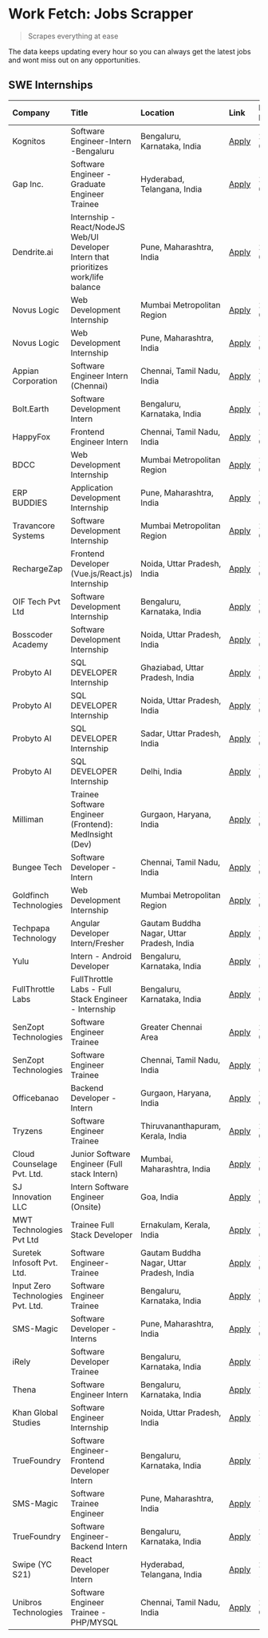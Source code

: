 # Work Fetch: Jobs Scrapper
> Scrapes everything at ease

The data keeps updating every hour so you can always get the latest jobs and wont miss out on any opportunities.

## SWE Internships
<!--START_SECTION:workfetch-->
| Company                           | Title                                                                                | Location                                  | Link                                                                                                                                                                                                                                                                                                | Date Posted   |
|:----------------------------------|:-------------------------------------------------------------------------------------|:------------------------------------------|:----------------------------------------------------------------------------------------------------------------------------------------------------------------------------------------------------------------------------------------------------------------------------------------------------|:--------------|
| Kognitos                          | Software Engineer-Intern -Bengaluru                                                  | Bengaluru, Karnataka, India               | [Apply](https://in.linkedin.com/jobs/view/software-engineer-intern-bengaluru-at-kognitos-3855361239?position=8&pageNum=0&refId=nFAY75li%2FIpw40anSAuRYQ%3D%3D&trackingId=JriWTuemdfbAoC3Y5pB91w%3D%3D&trk=public_jobs_jserp-result_search-card)                                                     | 2024-03-13    |
| Gap Inc.                          | Software Engineer - Graduate Engineer Trainee                                        | Hyderabad, Telangana, India               | [Apply](https://in.linkedin.com/jobs/view/software-engineer-graduate-engineer-trainee-at-gap-inc-3853818960?position=12&pageNum=0&refId=nFAY75li%2FIpw40anSAuRYQ%3D%3D&trackingId=9VZGTr3VQ5n55rs0dFqBwQ%3D%3D&trk=public_jobs_jserp-result_search-card)                                            | 2024-03-12    |
| Dendrite.ai                       | Internship - React/NodeJS Web/UI Developer Intern that prioritizes work/life balance | Pune, Maharashtra, India                  | [Apply](https://in.linkedin.com/jobs/view/internship-react-nodejs-web-ui-developer-intern-that-prioritizes-work-life-balance-at-dendrite-ai-3853583200?position=55&pageNum=0&refId=nFAY75li%2FIpw40anSAuRYQ%3D%3D&trackingId=yGBv4C3bDV7uj8zMbL3yVg%3D%3D&trk=public_jobs_jserp-result_search-card) | 2024-03-12    |
| Novus Logic                       | Web Development Internship                                                           | Mumbai Metropolitan Region                | [Apply](https://in.linkedin.com/jobs/view/web-development-internship-at-novus-logic-3850818621?position=56&pageNum=0&refId=nFAY75li%2FIpw40anSAuRYQ%3D%3D&trackingId=H5DFpQ46WvSsGx1X44%2Bapw%3D%3D&trk=public_jobs_jserp-result_search-card)                                                       | 2024-03-08    |
| Novus Logic                       | Web Development Internship                                                           | Pune, Maharashtra, India                  | [Apply](https://in.linkedin.com/jobs/view/web-development-internship-at-novus-logic-3850815684?position=60&pageNum=0&refId=nFAY75li%2FIpw40anSAuRYQ%3D%3D&trackingId=MdxLN4chlXj0J0c49jF24A%3D%3D&trk=public_jobs_jserp-result_search-card)                                                         | 2024-03-08    |
| Appian Corporation                | Software Engineer Intern (Chennai)                                                   | Chennai, Tamil Nadu, India                | [Apply](https://in.linkedin.com/jobs/view/software-engineer-intern-chennai-at-appian-corporation-3848335036?position=3&pageNum=0&refId=nFAY75li%2FIpw40anSAuRYQ%3D%3D&trackingId=8vogsTXXWFBXPzU7EuKcRQ%3D%3D&trk=public_jobs_jserp-result_search-card)                                             | 2024-03-07    |
| Bolt.Earth                        | Software Development Intern                                                          | Bengaluru, Karnataka, India               | [Apply](https://in.linkedin.com/jobs/view/software-development-intern-at-bolt-earth-3849437038?position=27&pageNum=0&refId=nFAY75li%2FIpw40anSAuRYQ%3D%3D&trackingId=Idf9x7GLzgEJtgM%2FjPuZQA%3D%3D&trk=public_jobs_jserp-result_search-card)                                                       | 2024-03-07    |
| HappyFox                          | Frontend Engineer Intern                                                             | Chennai, Tamil Nadu, India                | [Apply](https://in.linkedin.com/jobs/view/frontend-engineer-intern-at-happyfox-3848357951?position=41&pageNum=0&refId=nFAY75li%2FIpw40anSAuRYQ%3D%3D&trackingId=8VQRuWqSbbkc5JSFQI%2Fckw%3D%3D&trk=public_jobs_jserp-result_search-card)                                                            | 2024-03-07    |
| BDCC                              | Web Development Internship                                                           | Mumbai Metropolitan Region                | [Apply](https://in.linkedin.com/jobs/view/web-development-internship-at-bdcc-3849712398?position=48&pageNum=0&refId=nFAY75li%2FIpw40anSAuRYQ%3D%3D&trackingId=u0jvll8M3apSOlMeJjiz%2FA%3D%3D&trk=public_jobs_jserp-result_search-card)                                                              | 2024-03-07    |
| ERP BUDDIES                       | Application Development Internship                                                   | Pune, Maharashtra, India                  | [Apply](https://in.linkedin.com/jobs/view/application-development-internship-at-erp-buddies-3848828144?position=30&pageNum=0&refId=nFAY75li%2FIpw40anSAuRYQ%3D%3D&trackingId=eQt%2Bm60WJU9y33dhyVkwQw%3D%3D&trk=public_jobs_jserp-result_search-card)                                               | 2024-03-06    |
| Travancore Systems                | Software Development Internship                                                      | Mumbai Metropolitan Region                | [Apply](https://in.linkedin.com/jobs/view/software-development-internship-at-travancore-systems-3847706952?position=11&pageNum=0&refId=nFAY75li%2FIpw40anSAuRYQ%3D%3D&trackingId=DZtSChg1TeGhTdM99cDvJA%3D%3D&trk=public_jobs_jserp-result_search-card)                                             | 2024-03-05    |
| RechargeZap                       | Frontend Developer  (Vue.js/React.js) Internship                                     | Noida, Uttar Pradesh, India               | [Apply](https://in.linkedin.com/jobs/view/frontend-developer-vue-js-react-js-internship-at-rechargezap-3847708827?position=32&pageNum=0&refId=nFAY75li%2FIpw40anSAuRYQ%3D%3D&trackingId=Cnz0XyO0ndDTqiCbCUJZ6g%3D%3D&trk=public_jobs_jserp-result_search-card)                                      | 2024-03-05    |
| OIF Tech Pvt Ltd                  | Software Development Internship                                                      | Bengaluru, Karnataka, India               | [Apply](https://in.linkedin.com/jobs/view/software-development-internship-at-oif-tech-pvt-ltd-3846326596?position=4&pageNum=0&refId=nFAY75li%2FIpw40anSAuRYQ%3D%3D&trackingId=ed1X3QgdwPXJLTPYinLKmQ%3D%3D&trk=public_jobs_jserp-result_search-card)                                                | 2024-03-04    |
| Bosscoder Academy                 | Software Development Internship                                                      | Noida, Uttar Pradesh, India               | [Apply](https://in.linkedin.com/jobs/view/software-development-internship-at-bosscoder-academy-3846323827?position=15&pageNum=0&refId=nFAY75li%2FIpw40anSAuRYQ%3D%3D&trackingId=%2F7APyHIkRslN7IWFfb4F1w%3D%3D&trk=public_jobs_jserp-result_search-card)                                            | 2024-03-04    |
| Probyto AI                        | SQL DEVELOPER Internship                                                             | Ghaziabad, Uttar Pradesh, India           | [Apply](https://in.linkedin.com/jobs/view/sql-developer-internship-at-probyto-ai-3846327640?position=40&pageNum=0&refId=nFAY75li%2FIpw40anSAuRYQ%3D%3D&trackingId=nNxs%2BAVZgiv5SvXZWBzHaw%3D%3D&trk=public_jobs_jserp-result_search-card)                                                          | 2024-03-04    |
| Probyto AI                        | SQL DEVELOPER Internship                                                             | Noida, Uttar Pradesh, India               | [Apply](https://in.linkedin.com/jobs/view/sql-developer-internship-at-probyto-ai-3846328520?position=45&pageNum=0&refId=nFAY75li%2FIpw40anSAuRYQ%3D%3D&trackingId=4AXusUPktHwR%2F%2F31aAx0BQ%3D%3D&trk=public_jobs_jserp-result_search-card)                                                        | 2024-03-04    |
| Probyto AI                        | SQL DEVELOPER Internship                                                             | Sadar, Uttar Pradesh, India               | [Apply](https://in.linkedin.com/jobs/view/sql-developer-internship-at-probyto-ai-3846329214?position=50&pageNum=0&refId=nFAY75li%2FIpw40anSAuRYQ%3D%3D&trackingId=NISQ3nCqAFaohA%2B1%2F0Q%2FSQ%3D%3D&trk=public_jobs_jserp-result_search-card)                                                      | 2024-03-04    |
| Probyto AI                        | SQL DEVELOPER Internship                                                             | Delhi, India                              | [Apply](https://in.linkedin.com/jobs/view/sql-developer-internship-at-probyto-ai-3846324863?position=53&pageNum=0&refId=nFAY75li%2FIpw40anSAuRYQ%3D%3D&trackingId=Mcb2E783RCa88UDX6Eu7iQ%3D%3D&trk=public_jobs_jserp-result_search-card)                                                            | 2024-03-04    |
| Milliman                          | Trainee Software Engineer (Frontend): MedInsight (Dev)                               | Gurgaon, Haryana, India                   | [Apply](https://in.linkedin.com/jobs/view/trainee-software-engineer-frontend-medinsight-dev-at-milliman-3792874280?position=6&pageNum=0&refId=nFAY75li%2FIpw40anSAuRYQ%3D%3D&trackingId=Uj%2FGj5P5kkYKCspFUrXG%2BA%3D%3D&trk=public_jobs_jserp-result_search-card)                                  | 2024-03-01    |
| Bungee Tech                       | Software Developer - Intern                                                          | Chennai, Tamil Nadu, India                | [Apply](https://in.linkedin.com/jobs/view/software-developer-intern-at-bungee-tech-3842220746?position=52&pageNum=0&refId=nFAY75li%2FIpw40anSAuRYQ%3D%3D&trackingId=UG1xPoT3gyoI0kc8TCUTjw%3D%3D&trk=public_jobs_jserp-result_search-card)                                                          | 2024-02-28    |
| Goldfinch Technologies            | Web Development Internship                                                           | Mumbai Metropolitan Region                | [Apply](https://in.linkedin.com/jobs/view/web-development-internship-at-goldfinch-technologies-3837823879?position=44&pageNum=0&refId=nFAY75li%2FIpw40anSAuRYQ%3D%3D&trackingId=GJR9TrOca6QToZN%2B0RJzVA%3D%3D&trk=public_jobs_jserp-result_search-card)                                            | 2024-02-22    |
| Techpapa Technology               | Angular Developer Intern/Fresher                                                     | Gautam Buddha Nagar, Uttar Pradesh, India | [Apply](https://in.linkedin.com/jobs/view/angular-developer-intern-fresher-at-techpapa-technology-3834305862?position=58&pageNum=0&refId=nFAY75li%2FIpw40anSAuRYQ%3D%3D&trackingId=WJSXkNRmRBtEUJPgKR02Ww%3D%3D&trk=public_jobs_jserp-result_search-card)                                           | 2024-02-20    |
| Yulu                              | Intern - Android Developer                                                           | Bengaluru, Karnataka, India               | [Apply](https://in.linkedin.com/jobs/view/intern-android-developer-at-yulu-3834459982?position=49&pageNum=0&refId=nFAY75li%2FIpw40anSAuRYQ%3D%3D&trackingId=SbnDGvFJ0fWV3IU4VmgbyA%3D%3D&trk=public_jobs_jserp-result_search-card)                                                                  | 2024-02-19    |
| FullThrottle Labs                 | FullThrottle Labs - Full Stack Engineer - Internship                                 | Bengaluru, Karnataka, India               | [Apply](https://in.linkedin.com/jobs/view/fullthrottle-labs-full-stack-engineer-internship-at-fullthrottle-labs-3829636016?position=57&pageNum=0&refId=nFAY75li%2FIpw40anSAuRYQ%3D%3D&trackingId=%2F%2FK%2BaKQmk5n2ZLg3PDvgxA%3D%3D&trk=public_jobs_jserp-result_search-card)                       | 2024-02-17    |
| SenZopt Technologies              | Software Engineer Trainee                                                            | Greater Chennai Area                      | [Apply](https://in.linkedin.com/jobs/view/software-engineer-trainee-at-senzopt-technologies-3827688781?position=34&pageNum=0&refId=nFAY75li%2FIpw40anSAuRYQ%3D%3D&trackingId=LCp%2BNlRPgBUckDbSQEO8ug%3D%3D&trk=public_jobs_jserp-result_search-card)                                               | 2024-02-12    |
| SenZopt Technologies              | Software Engineer Trainee                                                            | Chennai, Tamil Nadu, India                | [Apply](https://in.linkedin.com/jobs/view/software-engineer-trainee-at-senzopt-technologies-3827686880?position=47&pageNum=0&refId=nFAY75li%2FIpw40anSAuRYQ%3D%3D&trackingId=H%2Ff854vg5n00xV4UxwGbjw%3D%3D&trk=public_jobs_jserp-result_search-card)                                               | 2024-02-12    |
| Officebanao                       | Backend Developer - Intern                                                           | Gurgaon, Haryana, India                   | [Apply](https://in.linkedin.com/jobs/view/backend-developer-intern-at-officebanao-3814263731?position=23&pageNum=0&refId=nFAY75li%2FIpw40anSAuRYQ%3D%3D&trackingId=Zx4ZQz6%2FcIYQ%2B25qPR2ghw%3D%3D&trk=public_jobs_jserp-result_search-card)                                                       | 2024-01-31    |
| Tryzens                           | Software Engineer Trainee                                                            | Thiruvananthapuram, Kerala, India         | [Apply](https://in.linkedin.com/jobs/view/software-engineer-trainee-at-tryzens-3809363491?position=35&pageNum=0&refId=nFAY75li%2FIpw40anSAuRYQ%3D%3D&trackingId=qusSgbbCBhYb2X1ztcl9Rw%3D%3D&trk=public_jobs_jserp-result_search-card)                                                              | 2024-01-18    |
| Cloud Counselage Pvt. Ltd.        | Junior Software Engineer (Full stack Intern)                                         | Mumbai, Maharashtra, India                | [Apply](https://in.linkedin.com/jobs/view/junior-software-engineer-full-stack-intern-at-cloud-counselage-pvt-ltd-3803132814?position=24&pageNum=0&refId=nFAY75li%2FIpw40anSAuRYQ%3D%3D&trackingId=Dd76By8ihQ2N2x9OUR5OuQ%3D%3D&trk=public_jobs_jserp-result_search-card)                            | 2024-01-11    |
| SJ Innovation LLC                 | Intern Software Engineer (Onsite)                                                    | Goa, India                                | [Apply](https://in.linkedin.com/jobs/view/intern-software-engineer-onsite-at-sj-innovation-llc-3799959011?position=39&pageNum=0&refId=nFAY75li%2FIpw40anSAuRYQ%3D%3D&trackingId=o2gEP0xxQzOCfUHCh%2Bi%2Fjw%3D%3D&trk=public_jobs_jserp-result_search-card)                                          | 2024-01-11    |
| MWT Technologies Pvt Ltd          | Trainee Full Stack Developer                                                         | Ernakulam, Kerala, India                  | [Apply](https://in.linkedin.com/jobs/view/trainee-full-stack-developer-at-mwt-technologies-pvt-ltd-3800921715?position=7&pageNum=0&refId=nFAY75li%2FIpw40anSAuRYQ%3D%3D&trackingId=HAgNRGOzvU%2BgFYmytCCTfQ%3D%3D&trk=public_jobs_jserp-result_search-card)                                         | 2024-01-09    |
| Suretek Infosoft Pvt. Ltd.        | Software Engineer-Trainee                                                            | Gautam Buddha Nagar, Uttar Pradesh, India | [Apply](https://in.linkedin.com/jobs/view/software-engineer-trainee-at-suretek-infosoft-pvt-ltd-3800934643?position=20&pageNum=0&refId=nFAY75li%2FIpw40anSAuRYQ%3D%3D&trackingId=rVEcmDoVhrcYAsjzhxsvxQ%3D%3D&trk=public_jobs_jserp-result_search-card)                                             | 2024-01-09    |
| Input Zero Technologies Pvt. Ltd. | Software Engineer Trainee                                                            | Bengaluru, Karnataka, India               | [Apply](https://in.linkedin.com/jobs/view/software-engineer-trainee-at-input-zero-technologies-pvt-ltd-3800927643?position=28&pageNum=0&refId=nFAY75li%2FIpw40anSAuRYQ%3D%3D&trackingId=5Ab7tXhzg7e6RxWgMjNxvg%3D%3D&trk=public_jobs_jserp-result_search-card)                                      | 2024-01-09    |
| SMS-Magic                         | Software Developer -Interns                                                          | Pune, Maharashtra, India                  | [Apply](https://in.linkedin.com/jobs/view/software-developer-interns-at-sms-magic-3799485343?position=33&pageNum=0&refId=nFAY75li%2FIpw40anSAuRYQ%3D%3D&trackingId=cKD%2FGP2MHSy7mOxJRn2zEg%3D%3D&trk=public_jobs_jserp-result_search-card)                                                         | 2024-01-05    |
| iRely                             | Software Developer Trainee                                                           | Bengaluru, Karnataka, India               | [Apply](https://in.linkedin.com/jobs/view/software-developer-trainee-at-irely-3801577534?position=14&pageNum=0&refId=nFAY75li%2FIpw40anSAuRYQ%3D%3D&trackingId=OoWvvuq1N4V9%2BlidygtqBw%3D%3D&trk=public_jobs_jserp-result_search-card)                                                             | 2023-12-22    |
| Thena                             | Software Engineer Intern                                                             | Bengaluru, Karnataka, India               | [Apply](https://in.linkedin.com/jobs/view/software-engineer-intern-at-thena-3778731751?position=17&pageNum=0&refId=nFAY75li%2FIpw40anSAuRYQ%3D%3D&trackingId=yakiRL1cBywS%2BWjL9UYQ3A%3D%3D&trk=public_jobs_jserp-result_search-card)                                                               | 2023-12-05    |
| Khan Global Studies               | Software Engineer Internship                                                         | Noida, Uttar Pradesh, India               | [Apply](https://in.linkedin.com/jobs/view/software-engineer-internship-at-khan-global-studies-3766942197?position=51&pageNum=0&refId=nFAY75li%2FIpw40anSAuRYQ%3D%3D&trackingId=Mwk%2FD60BNMkHyxHlp70v6w%3D%3D&trk=public_jobs_jserp-result_search-card)                                             | 2023-11-27    |
| TrueFoundry                       | Software Engineer- Frontend Developer Intern                                         | Bengaluru, Karnataka, India               | [Apply](https://in.linkedin.com/jobs/view/software-engineer-frontend-developer-intern-at-truefoundry-3790095058?position=16&pageNum=0&refId=nFAY75li%2FIpw40anSAuRYQ%3D%3D&trackingId=aWlBQ70SwFgil9%2B8KkCsTA%3D%3D&trk=public_jobs_jserp-result_search-card)                                      | 2023-11-24    |
| SMS-Magic                         | Software Trainee Engineer                                                            | Pune, Maharashtra, India                  | [Apply](https://in.linkedin.com/jobs/view/software-trainee-engineer-at-sms-magic-3761409781?position=26&pageNum=0&refId=nFAY75li%2FIpw40anSAuRYQ%3D%3D&trackingId=8VktGARJ2ImX7y%2F7P%2Bn%2BZw%3D%3D&trk=public_jobs_jserp-result_search-card)                                                      | 2023-11-16    |
| TrueFoundry                       | Software Engineer-Backend Intern                                                     | Bengaluru, Karnataka, India               | [Apply](https://in.linkedin.com/jobs/view/software-engineer-backend-intern-at-truefoundry-3779508170?position=29&pageNum=0&refId=nFAY75li%2FIpw40anSAuRYQ%3D%3D&trackingId=WSTzl%2BpksPVJpu5qMxGTeg%3D%3D&trk=public_jobs_jserp-result_search-card)                                                 | 2023-11-10    |
| Swipe (YC S21)                    | React Developer Intern                                                               | Hyderabad, Telangana, India               | [Apply](https://in.linkedin.com/jobs/view/react-developer-intern-at-swipe-yc-s21-3737600089?position=18&pageNum=0&refId=nFAY75li%2FIpw40anSAuRYQ%3D%3D&trackingId=cQIPuSl4yM1L8i1dl8C0LQ%3D%3D&trk=public_jobs_jserp-result_search-card)                                                            | 2023-10-13    |
| Unibros Technologies              | Software Engineer Trainee - PHP/MYSQL                                                | Chennai, Tamil Nadu, India                | [Apply](https://in.linkedin.com/jobs/view/software-engineer-trainee-php-mysql-at-unibros-technologies-3656599241?position=36&pageNum=0&refId=nFAY75li%2FIpw40anSAuRYQ%3D%3D&trackingId=xlg4s5kQ0Ub%2FxMrpHjx9oA%3D%3D&trk=public_jobs_jserp-result_search-card)                                     | 2023-06-12    |
<!--END_SECTION:workfetch-->
